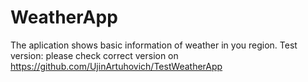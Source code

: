 # WeatherApp
The aplication shows basic information of weather in you region.
Test version: please check correct version on https://github.com/UjinArtuhovich/TestWeatherApp
